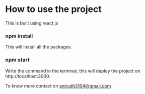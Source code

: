 # How to use the project

This is built using react.js

### npm install

This will install all the packages. 

### npm start

Write the command in the terminal, this will deploy the project on http://localhost:3000.

To know more contact on anirudh3104@gmail.com
